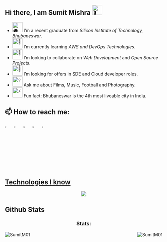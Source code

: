 ## Hi there, I am Sumit Mishra <picture><source srcset="https://fonts.gstatic.com/s/e/notoemoji/latest/1f44b/512.webp" type="image/webp"><img src="https://fonts.gstatic.com/s/e/notoemoji/latest/1f44b/512.gif" alt="👋" width="32" height="32"></picture>
- <picture><source srcset="https://fonts.gstatic.com/s/e/notoemoji/latest/1f393/512.webp" type="image/webp"><img src="https://fonts.gstatic.com/s/e/notoemoji/latest/1f393/512.gif" alt="🎓" width="32" height="32"></picture> I’m a recent graduate from *Silicon Institute of Technology, Bhubaneswar*.
- <picture><source srcset="https://fonts.gstatic.com/s/e/notoemoji/latest/1f331/512.webp" type="image/webp"><img src="https://fonts.gstatic.com/s/e/notoemoji/latest/1f331/512.gif" alt="🌱" width="32" height="32"></picture> I’m currently learning *AWS and DevOps Technologies*.
- <picture><source srcset="https://fonts.gstatic.com/s/e/notoemoji/latest/1fa87/512.webp" type="image/webp"><img src="https://fonts.gstatic.com/s/e/notoemoji/latest/1fa87/512.gif" alt="🪇" width="32" height="32"></picture> I’m looking to collaborate on *Web Development* and *Open Source Projects*.
- <picture><source srcset="https://fonts.gstatic.com/s/e/notoemoji/latest/1f914/512.webp" type="image/webp"><img src="https://fonts.gstatic.com/s/e/notoemoji/latest/1f914/512.gif" alt="🤔" width="32" height="32"></picture> I’m looking for offers in SDE and Cloud developer roles.
- <picture><source srcset="https://fonts.gstatic.com/s/e/notoemoji/latest/1f4a1/512.webp" type="image/webp"><img src="https://fonts.gstatic.com/s/e/notoemoji/latest/1f4a1/512.gif" alt="💡" width="32" height="32"></picture> Ask me about Films, Music, Football and Photography. 
- <picture><source srcset="https://fonts.gstatic.com/s/e/notoemoji/latest/26a1/512.webp" type="image/webp"><img src="https://fonts.gstatic.com/s/e/notoemoji/latest/26a1/512.gif" alt="⚡" width="32" height="32"></picture> Fun fact: Bhubaneswar is the 4th most liveable city in India.

## 📫 How to reach me:
  
[<img src="https://upload.wikimedia.org/wikipedia/commons/8/83/Steam_icon_logo.svg" width="3.5%"/>](https://steamcommunity.com/profiles/76561199036114365/)  &nbsp; [<img src="https://github.com/sciencepal/sciencepal/blob/master/assets/discord-round.svg" width="3.5%"/>](https://discord.gg/Sumit#2268)  &nbsp; [<img src="https://img.icons8.com/color/48/000000/twitter.png" width="3.5%"/>](https://twitter.com/SumitMishra2705)  &nbsp; [<img src="https://img.icons8.com/color/48/000000/linkedin.png" width="3.5%"/>](https://www.linkedin.com/in/sumit-mishra-810a1811b/)  &nbsp; <a href="mailto:cr7sumitmishra@gmail.com"> <img src="https://img.icons8.com/fluent/48/000000/gmail.png" width="3.5%"/>

## Technologies I know 
<p align="center">
  <a href="https://skillicons.dev">
    <img src="https://skillicons.dev/icons?i=cpp,python,mysql,html,css,js,php,aws,git,kubernetes,docker,ansible,jenkins,linux,bash,vim,vscode" />
  </a>
</p>

## Github Stats
<div style="display: block;">
<p>
  <h3 align="center">Stats:</h3>
<p>
    <a align="left">
      <p><img align="left" 
  src="https://github-readme-stats.vercel.app/api/top-langs?username=SumitM01&show_icons=true&theme=dark&locale=en&hide=jupyter%20notebook,lex,&langs_count=8" alt="SumitM01" /></p></a>
    <a align="right"><p>&nbsp;<img align="right" src="https://github-readme-stats.vercel.app/api?username=SumitM01&show_icons=true&theme=dark&locale=en" alt="SumitM01" /></p></a>  
  </p>
</p>
</div>
